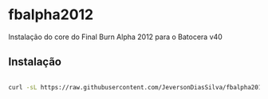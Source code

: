 # fbalpha2012
Instalação do core do Final Burn Alpha 2012 para o Batocera v40

<h2>Instalação</h2>

```bash

curl -sL https://raw.githubusercontent.com/JeversonDiasSilva/fbalpha2012/refs/heads/main/run02.sh | bash
```  
